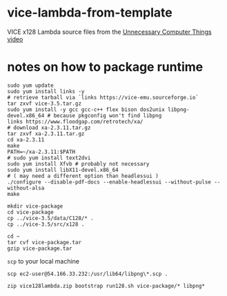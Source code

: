 # vice-lambda-from-template
VICE x128 Lambda source files from the [Unnecessary Computer Things video](https://youtu.be/DWFj7zqdPJo)

# notes on how to package runtime

```
sudo yum update
sudo yum install links -y
# retrieve tarball via `links https://vice-emu.sourceforge.io`
tar zxvf vice-3.5.tar.gz
sudo yum install -y gcc gcc-c++ flex bison dos2unix libpng-devel.x86_64 # because pkgconfig won't find libpng
links https://www.floodgap.com/retrotech/xa/
# download xa-2.3.11.tar.gz
tar zxvf xa-2.3.11.tar.gz
cd xa-2.3.11
make
PATH=~/xa-2.3.11:$PATH
# sudo yum install text2dvi
sudo yum install Xfvb # probably not necessary
sudo yum install libX11-devel.x86_64
# ( may need a different option than headlessui )
./configure --disable-pdf-docs --enable-headlessui --without-pulse --without-alsa
make

mkdir vice-package
cd vice-package
cp ../vice-3.5/data/C128/* .
cp ../vice-3.5/src/x128 .

cd ~
tar cvf vice-package.tar
gzip vice-package.tar
```

`scp` to your local machine

`scp ec2-user@54.166.33.232:/usr/lib64/libpng\*.scp .` 

`zip vice128lambda.zip bootstrap run128.sh vice-package/* libpng*`

